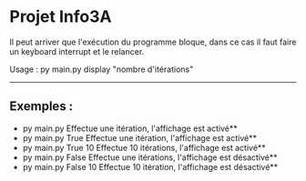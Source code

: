 # Projet Info3A

Il peut arriver que l'exécution du programme bloque, dans ce cas il faut faire un keyboard interrupt et le relancer.

Usage : py main.py display "nombre d'itérations"

*******
## Exemples :
- py main.py                Effectue une itération, l'affichage est activé**
- py main.py True           Effectue une itération, l'affichage est activé**
- py main.py True 10        Effectue 10 itérations, l'affichage est activé**
- py main.py False          Effectue une itérations, l'affichage est désactivé**
- py main.py False 10       Effectue 10 itération, l'affichage est désactivé**